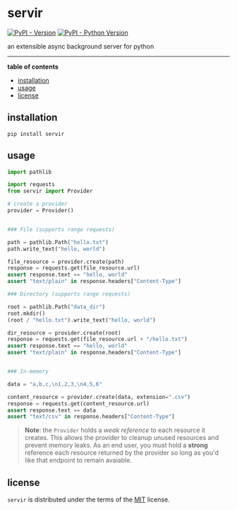# servir

[![PyPI - Version](https://img.shields.io/pypi/v/servir.svg)](https://pypi.org/project/servir)
[![PyPI - Python Version](https://img.shields.io/pypi/pyversions/servir.svg)](https://pypi.org/project/servir)

an extensible async background server for python

-----

**table of contents**

- [installation](#installation)
- [usage](#usage)
- [license](#license)

## installation

```console
pip install servir
```

## usage

```python
import pathlib

import requests
from servir import Provider

# create a provider
provider = Provider()


### File (supports range requests)

path = pathlib.Path("hello.txt")
path.write_text("hello, world")

file_resource = provider.create(path)
response = requests.get(file_resource.url)
assert response.text == "hello, world"
assert "text/plain" in response.headers["Content-Type"] 

### Directory (supports range requests)

root = pathlib.Path("data_dir")
root.mkdir()
(root / "hello.txt").write_text("hello, world")

dir_resource = provider.create(root)
response = requests.get(file_resource.url + "/hello.txt")
assert response.text == "hello, world"
assert "text/plain" in response.headers["Content-Type"]


### In-memory

data = "a,b,c,\n1,2,3,\n4,5,6"

content_resource = provider.create(data, extension=".csv")
response = requests.get(content_resource.url)
assert response.text == data
assert "text/csv" in response.headers["Content-Type"]
```

> **Note**: the `Provider` holds a _weak reference_ to each resource it creates.
> This allows the provider to cleanup unused resources and prevent memory leaks.
> As an end user, you must hold a **strong** reference each resource returned
> by the provider so long as you'd like that endpoint to remain avaiable.

## license

`servir` is distributed under the terms of the [MIT](https://spdx.org/licenses/MIT.html) license.
